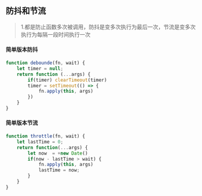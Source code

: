 ## 防抖和节流
>1.都是防止函数多次被调用，防抖是变多次执行为最后一次，节流是变多次执行为每隔一段时间执行一次

#### 简单版本防抖
````javascript
function debounde(fn, wait) {
    let timer = null;
    return function (...args) {
        if(timer) clearTimeout(timer)
        timer = setTimeout(() => {
            fn.apply(this, args)
        })
    }
}
````

#### 简单版本节流
````javascript
function throttle(fn, wait) {
    let lastTime = 0;
    return function(...args) {
        let now  = +new Date()
        if(now - lastTime > wait) {
            fn.apply(this, args)
            lastTime = now;
        }
    }
}
````
